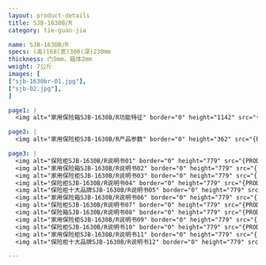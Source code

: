 ```yaml
---
layout: product-details
title: SJB-1630B/R
category: tie-guan-jia

name: SJB-1630B/R
specs: (高)168(宽)300(深)230mm
thickness: 门5mm，箱体2mm
weight: 7公斤
images: [
["sjb-1630br-01.jpg"],
["sjb-02.jpg"],
]

page1: |
  <img alt="家用保险箱SJB-1630B/R功能特征" border="0" height="1142" src="{PRODUCT_IMAGES}sjb-gn.jpg" width="538" />

page2: |
  <img alt="家用保险柜SJB-1630B/R产品参数" border="0" height="362" src="{PRODUCT_IMAGES}sjb-cpcs.jpg" width="538" />

page3: |
  <img alt="保险柜SJB-1630B/R说明书01" border="0" height="779" src="{PRODUCT_IMAGES}sjb-sm01.jpg" width="528" /><br />
  <img alt="家用保险箱SJB-1630B/R说明书02" border="0" height="779" src="{PRODUCT_IMAGES}sjb-sm02.jpg" width="528" /><br />
  <img alt="家用保险柜SJB-1630B/R说明书03" border="0" height="779" src="{PRODUCT_IMAGES}sjb-sm03.jpg" width="528" /><br />
  <img alt="保险柜SJB-1630B/R说明书04" border="0" height="779" src="{PRODUCT_IMAGES}sjb-sm04.jpg" width="528" /><br />
  <img alt="保险柜十大品牌SJB-1630B/R说明书05" border="0" height="779" src="{PRODUCT_IMAGES}sjb-sm05.jpg" width="528" /><br />
  <img alt="家用保险箱SJB-1630B/R说明书06" border="0" height="779" src="{PRODUCT_IMAGES}sjb-sm06.jpg" width="528" /><br />
  <img alt="保险柜SJB-1630B/R说明书07" border="0" height="779" src="{PRODUCT_IMAGES}sjb-sm07.jpg" width="528" /><br />
  <img alt="保险箱SJB-1630B/R说明书08" border="0" height="779" src="{PRODUCT_IMAGES}sjb-sm08.jpg" width="528" /><br />
  <img alt="家用保险柜SJB-1630B/R说明书09" border="0" height="779" src="{PRODUCT_IMAGES}sjb-sm09.jpg" width="528" /><br />
  <img alt="保险柜SJB-1630B/R说明书10" border="0" height="779" src="{PRODUCT_IMAGES}sjb-sm10.jpg" width="528" /><br />
  <img alt="家用保险柜SJB-1630B/R说明书11" border="0" height="779" src="{PRODUCT_IMAGES}sjb-sm11.jpg" width="528" /><br />
  <img alt="保险柜十大品牌SJB-1630B/R说明书12" border="0" height="779" src="{PRODUCT_IMAGES}sjb-sm12.jpg" width="528" />

---
```


